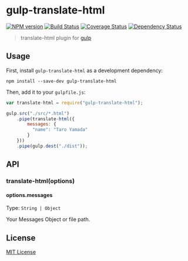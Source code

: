 # gulp-translate-html
[![NPM version][npm-image]][npm-url] [![Build Status][travis-image]][travis-url]  [![Coverage Status][coveralls-image]][coveralls-url] [![Dependency Status][depstat-image]][depstat-url]

> translate-html plugin for [gulp](https://github.com/wearefractal/gulp)

## Usage

First, install `gulp-translate-html` as a development dependency:

```shell
npm install --save-dev gulp-translate-html
```

Then, add it to your `gulpfile.js`:

```javascript
var translate-html = require("gulp-translate-html");

gulp.src("./src/*.html")
	.pipe(translate-html({
		messages: {
          "name": "Taro Yamada"
	    }
	}))
	.pipe(gulp.dest("./dist"));
```

## API

### translate-html(options)

#### options.messages
Type: `String | Object`  

Your Messages Object or file path.


## License

[MIT License](http://en.wikipedia.org/wiki/MIT_License)

[npm-url]: https://npmjs.org/package/gulp-translate-html
[npm-image]: https://badge.fury.io/js/gulp-translate-html.png

[travis-url]: http://travis-ci.org/HAKASHUN/gulp-translate-html
[travis-image]: https://secure.travis-ci.org/HAKASHUN/gulp-translate-html.png?branch=master

[coveralls-url]: https://coveralls.io/r/HAKASHUN/gulp-translate-html
[coveralls-image]: https://coveralls.io/repos/HAKASHUN/gulp-translate-html/badge.png

[depstat-url]: https://david-dm.org/HAKASHUN/gulp-translate-html
[depstat-image]: https://david-dm.org/HAKASHUN/gulp-translate-html.png
